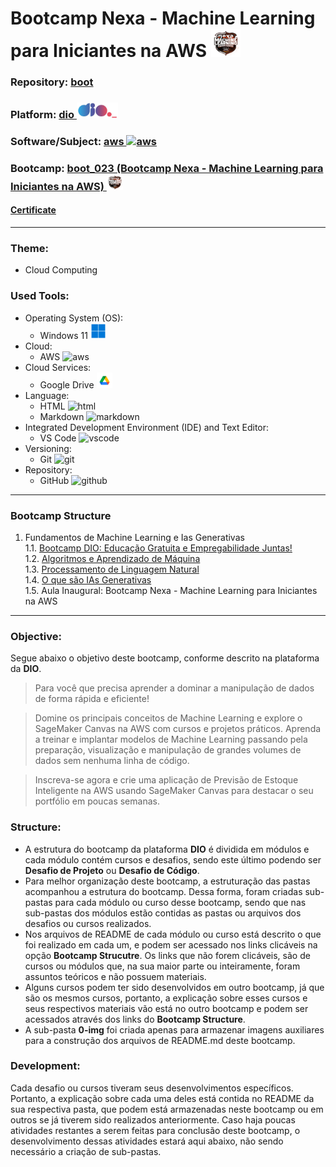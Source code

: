 # Bootcamp Nexa - Machine Learning para Iniciantes na AWS   <img src="./0-aux/logo_boot.png" alt="boot_023" width="auto" height="45">

### Repository: [boot](../../../)   
### Platform: <a href="../../">dio   <img src="https://github.com/PedroHeeger/main/blob/main/0-aux/logos/plataforma/dio.jpeg" alt="dio" width="auto" height="25"></a>   
### Software/Subject: <a href="../">aws    <img src="https://cdn.jsdelivr.net/gh/devicons/devicon@latest/icons/amazonwebservices/amazonwebservices-original-wordmark.svg" alt="aws" width="auto" height="25"></a>
### Bootcamp: <a href="./">boot_023 (Bootcamp Nexa - Machine Learning para Iniciantes na AWS)   <img src="./0-aux/logo_boot.png" alt="boot_023" width="auto" height="25"></a>

#### <a href="https://github.com/PedroHeeger/main/blob/main/cert_ti/03-conclu/cloud/aws/(23-09-14)_Cert_Descubra...Nuvem_AWS-LocalizaLabs_PH_DIO.pdf">Certificate</a>

---

### Theme:
- Cloud Computing

### Used Tools:
- Operating System (OS): 
  - Windows 11 <img src="https://github.com/PedroHeeger/main/blob/main/0-aux/logos/software/windows11.png" alt="windows11" width="auto" height="25">
- Cloud:
  - AWS <img src="https://cdn.jsdelivr.net/gh/devicons/devicon@latest/icons/amazonwebservices/amazonwebservices-original-wordmark.svg" alt="aws" width="auto" height="25">
- Cloud Services:
  - Google Drive <img src="https://github.com/PedroHeeger/main/blob/main/0-aux/logos/software/google_drive.png" alt="google_drive" width="auto" height="25">
- Language:
  - HTML   <img src="https://cdn.jsdelivr.net/gh/devicons/devicon/icons/html5/html5-original.svg" alt="html" width="auto" height="25">
  - Markdown   <img src="https://cdn.jsdelivr.net/gh/devicons/devicon/icons/markdown/markdown-original.svg" alt="markdown" width="auto" height="25">
- Integrated Development Environment (IDE) and Text Editor:
  - VS Code   <img src="https://cdn.jsdelivr.net/gh/devicons/devicon/icons/vscode/vscode-original.svg" alt="vscode" width="auto" height="25">
- Versioning: 
  - Git   <img src="https://cdn.jsdelivr.net/gh/devicons/devicon/icons/git/git-original.svg" alt="git" width="auto" height="25">
- Repository:
  - GitHub   <img src="https://cdn.jsdelivr.net/gh/devicons/devicon/icons/github/github-original.svg" alt="github" width="auto" height="25">

---

### Bootcamp Structure
1. <a name="item1">Fundamentos de Machine Learning e Ias Generativas</a>   
  1.1. [Bootcamp DIO: Educação Gratuita e Empregabilidade Juntas!](https://github.com/PedroHeeger/boot/tree/main/dio/aws/boot_013#item1.1)   
  1.2. [Algoritmos e Aprendizado de Máquina](https://github.com/PedroHeeger/boot/tree/main/dio/aws/boot_013#item1.2)   
  1.3. [Processamento de Linguagem Natural](https://github.com/PedroHeeger/boot/tree/main/dio/aws/boot_013#item1.2)   
  1.4. [O que são IAs Generativas](https://github.com/PedroHeeger/boot/tree/main/dio/aws/boot_011/03-aws_foundation#item3.2)   
  1.5. Aula Inaugural: Bootcamp Nexa - Machine Learning para Iniciantes na AWS   

---

### Objective:
Segue abaixo o objetivo deste bootcamp, conforme descrito na plataforma da **DIO**.
  
>Para você que precisa aprender a dominar a manipulação de dados de forma rápida e eficiente!

>Domine os principais conceitos de Machine Learning e explore o SageMaker Canvas na AWS com cursos e projetos práticos. Aprenda a treinar e implantar modelos de Machine Learning passando pela preparação, visualização e manipulação de grandes volumes de dados sem nenhuma linha de código.

>Inscreva-se agora e crie uma aplicação de Previsão de Estoque Inteligente na AWS usando SageMaker Canvas para destacar o seu portfólio em poucas semanas.

### Structure:
- A estrutura do bootcamp da plataforma **DIO** é dividida em módulos e cada módulo contém cursos e desafios, sendo este último podendo ser **Desafio de Projeto** ou **Desafio de Código**. 
- Para melhor organização deste bootcamp, a estruturação das pastas acompanhou a estrutura do bootcamp. Dessa forma, foram criadas sub-pastas para cada módulo ou curso desse bootcamp, sendo que nas sub-pastas dos módulos estão contidas as pastas ou arquivos dos desafios ou cursos realizados.
- Nos arquivos de README de cada módulo ou curso está descrito o que foi realizado em cada um, e podem ser acessado nos links clicáveis na opção **Bootcamp Strucutre**. Os links que não forem clicáveis, são de cursos ou módulos que, na sua maior parte ou inteiramente, foram assuntos teóricos e não possuem materiais.
- Alguns cursos podem ter sido desenvolvidos em outro bootcamp, já que são os mesmos cursos, portanto, a explicação sobre esses cursos e seus respectivos materiais vão está no outro bootcamp e podem ser acessados através dos links do **Bootcamp Structure**.
- A sub-pasta **0-img** foi criada apenas para armazenar imagens auxiliares para a construção dos arquivos de README.md deste bootcamp.

### Development:
Cada desafio ou cursos tiveram seus desenvolvimentos específicos. Portanto, a explicação sobre cada uma deles está contida no README da sua respectiva pasta, que podem está armazenadas neste bootcamp ou em outros se já tiverem sido realizados anteriormente. Caso haja poucas atividades restantes a serem feitas para conclusão deste bootcamp, o desenvolvimento dessas atividades estará aqui abaixo, não sendo necessário a criação de sub-pastas.